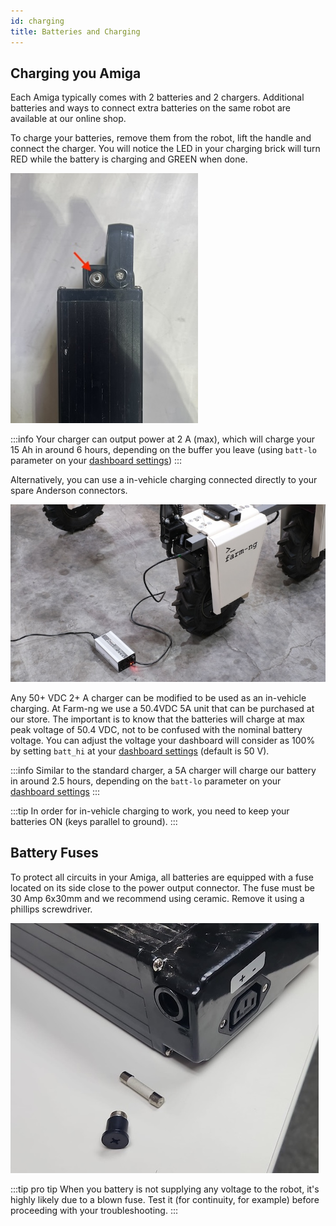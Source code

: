 ```yaml
---
id: charging
title: Batteries and Charging
---
```


## Charging you Amiga

Each Amiga typically comes with 2 batteries and 2 chargers. Additional batteries and ways to connect extra batteries on the same robot are available at our online shop.

To charge your batteries, remove them from the robot, lift the handle and connect the charger. You will notice the LED in your charging brick will turn RED while the battery is charging and GREEN when done.

![Amiga's battery charging port](../hardware/assets/dock.jpg)

:::info
Your charger can output power at 2 A (max), which will charge your 15 Ah in around 6 hours, depending on the buffer you leave (using `batt-lo` parameter on your [dashboard settings](../dashboard/dashboard-user-guide#configuration-settings))
:::

Alternatively, you can use a in-vehicle charging connected directly to your spare Anderson connectors. 

![Amiga's in vehicle charging](../hardware/assets/charger.jpg)

Any 50+ VDC 2+ A charger can be modified to be used as an in-vehicle charging. At Farm-ng we use a 50.4VDC 5A unit that can be purchased at our store. The important is to know that the batteries will charge at max peak voltage of 50.4 VDC, not to be confused with the nominal battery voltage. You can adjust the voltage your dashboard will consider as 100% by setting `batt_hi` at your [dashboard settings](../dashboard/dashboard-user-guide#configuration-settings) (default is 50 V).

:::info
Similar to the standard charger, a 5A charger will charge our battery in around 2.5 hours, depending on the `batt-lo` parameter on your [dashboard settings](../dashboard/dashboard-user-guide#configuration-settings)
:::

:::tip
In order for in-vehicle charging to work, you need to keep your batteries ON (keys parallel to ground).
:::

## Battery Fuses

To protect all circuits in your Amiga, all batteries are equipped with a fuse located on its side close to the power output connector. The fuse must be 30 Amp 6x30mm and we recommend using ceramic. Remove it using a phillips screwdriver.

![Changing battery fuse](./assets/fuse.jpeg)

:::tip pro tip
When you battery is not supplying any voltage to the robot, it's highly likely due to a blown fuse. Test it (for continuity, for example) before proceeding with your troubleshooting.
:::
